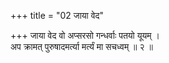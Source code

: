 +++
title = "02 जाया वेद"

+++
जाया वेद वो अप्सरसो गन्धर्वाः पतयो यूयम् ।  
अप क्रामत् पुरुषादमर्त्या मर्त्यं मा सचध्वम् ॥ २ ॥